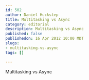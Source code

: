 ```yaml
--- 
id: 502
author: Daniel Huckstep
title: Multitasking vs Async
category: editorial
description: Multitasking vs Async
published: false
publishedon: 16 Apr 2012 10:00 MDT
slugs: 
- multitasking-vs-async
tags: []

---
```

Multitasking vs Async
